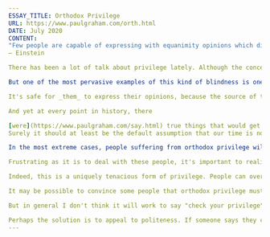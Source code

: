 ```yaml
---
ESSAY_TITLE: Orthodox Privilege
URL: https://www.paulgraham.com/orth.html
DATE: July 2020
CONTENT:
"Few people are capable of expressing with equanimity opinions which differ from the prejudices of their social environment. Most people are even incapable of forming such opinions."
— Einstein

There has been a lot of talk about privilege lately. Although the concept is overused, there is something to it, and in particular to the idea that privilege makes you blind — that you can't see things that are visible to someone whose life is very different from yours.

But one of the most pervasive examples of this kind of blindness is one that I haven't seen mentioned explicitly. I'm going to call it _orthodox privilege_: The more conventional-minded someone is, the more it seems to them that it's safe for everyone to express their opinions.

It's safe for _them_ to express their opinions, because the source of their opinions is whatever it's currently acceptable to believe. So it seems to them that it must be safe for everyone. They literally can't imagine a true statement that would get you in trouble.

And yet at every point in history, there

[were](https://www.paulgraham.com/say.html) true things that would get you in trouble to say. Is ours the first where this isn't so? What an amazing coincidence that would be.
Surely it should at least be the default assumption that our time is not unique, and that there are true things you can't say now, just as there have always been. You would think. But even in the face of such overwhelming historical evidence, most people will go with their gut on this one.

In the most extreme cases, people suffering from orthodox privilege will not only deny that there's anything true that you can't say, but will accuse you of heresy merely for saying there is. Though if there's more than one heresy current in your time, these accusations will be weirdly non-deterministic: you must either be an xist or a yist.

Frustrating as it is to deal with these people, it's important to realize that they're in earnest. They're not pretending they think it's impossible for an idea to be both unorthodox and true. The world really looks that way to them.

Indeed, this is a uniquely tenacious form of privilege. People can overcome the blindness induced by most forms of privilege by learning more about whatever they're not. But they can't overcome orthodox privilege just by learning more. They'd have to become more independent-minded. If that happens at all, it doesn't happen on the time scale of one conversation.

It may be possible to convince some people that orthodox privilege must exist even though they can't sense it, just as one can with, say, dark matter. There may be some who could be convinced, for example, that it's very unlikely that this is the first point in history at which there's nothing true you can't say, even if they can't imagine specific examples.

But in general I don't think it will work to say "check your privilege" about this type of privilege, because those in its demographic don't realize they're in it. It doesn't seem to conventional-minded people that they're conventional-minded. It just seems to them that they're right. Indeed, they tend to be particularly sure of it.

Perhaps the solution is to appeal to politeness. If someone says they can hear a high-pitched noise that you can't, it's only polite to take them at their word, instead of demanding evidence that's impossible to produce, or simply denying that they hear anything. Imagine how rude that would seem. Similarly, if someone says they can think of things that are true but that cannot be said, it's only polite to take them at their word, even if you can't think of any yourself.
---
```

